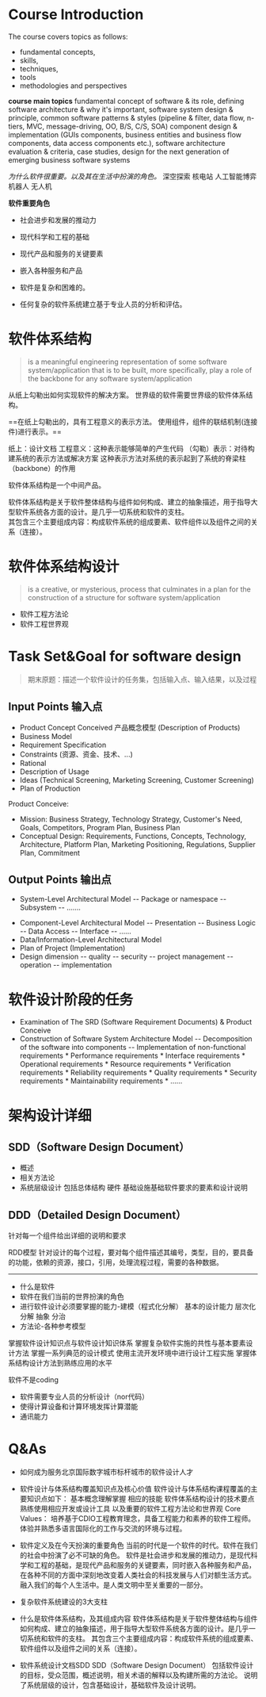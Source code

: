 # Course Introduction
The course covers topics as follows:  
- fundamental concepts,
- skills,
-  techniques,
- tools 
- methodologies and perspectives

**course main topics**
fundamental concept of software & its role, 
defining software architecture & why it's important, 
software system design & principle, 
common software patterns & styles (pipeline & filter, data flow, n-tiers, MVC, message-driving, OO, B/S, C/S, SOA)
component design & implementation (GUIs components, business entities and business flow components, data access components etc.), 
software architecture evaluation & criteria, 
case studies, 
design for the next generation of emerging business software systems

*为什么软件很重要。以及其在生活中扮演的角色。*
深空探索
核电站
人工智能博弈
机器人 无人机

**软件重要角色**
- 社会进步和发展的推动力
- 现代科学和工程的基础
- 现代产品和服务的关键要素
- 嵌入各种服务和产品

- 软件是复杂和困难的。
- 任何复杂的软件系统建立基于专业人员的分析和评估。

# 软件体系结构
> is a meaningful engineering representation of some software system/application that is to be built, more specifically, play a role of the backbone for any software system/application

从纸上勾勒出如何实现软件的解决方案。
世界级的软件需要世界级的软件体系结构。

==在纸上勾勒出的，具有工程意义的表示方法。
使用组件，组件的联结机制(连接件)进行表示。==

纸上：设计文档
工程意义：这种表示能够简单的产生代码
（勾勒）表示：对待构建系统的表示方法或解决方案
这种表示方法对系统的表示起到了系统的脊梁柱（backbone）的作用

软件体系结构是一个中间产品。

软件体系结构是关于软件整体结构与组件如何构成、建立的抽象描述，用于指导大型软件系统各方面的设计。是几乎一切系统和软件的支柱。  
其包含三个主要组成内容：构成软件系统的组成要素、软件组件以及组件之间的关系（连接）。
# 软件体系结构设计
> is a creative, or mysterious, process that culminates in a plan for the construction of a structure for software system/application 
- 软件工程方法论
- 软件工程世界观

# Task Set&Goal for software design
> 期末原题：描述一个软件设计的任务集，包括输入点、输入结果，以及过程

## Input Points 输入点
* Product Concept Conceived 产品概念模型 (Description of Products)
* Business Model
* Requirement Specification 
* Constraints (资源、资金、技术、...)
* Rational 
* Description of Usage
* Ideas (Technical Screening, Marketing Screening, Customer Screening)
* Plan of Production

Product Conceive:  
- Mission: Business Strategy, Technology Strategy, Customer's Need, Goals, Competitors, Program Plan, Business Plan 
- Conceptual Design: Requirements, Functions, Concepts, Technology, Architecture, Platform Plan, Marketing Positioning, Regulations, Supplier Plan, Commitment

## Output Points 输出点
* System-Level Architectural Model
        -- Package or namespace
        -- Subsystem
         -- …….
-  Component-Level Architectural Model
         -- Presentation  -- Business Logic  -- Data Access  -- Interface -- ……
- Data/Information-Level Architectural Model 
- Plan of Project (Implementation)
- Design dimension
        -- quality
        -- security
        -- project management
        -- operation
        -- implementation

# 软件设计阶段的任务
- Examination of The SRD (Software Requirement Documents) & Product Conceive 
- Construction of Software System Architecture Model
       -- Decomposition of the software into components
       -- Implementation of non-functional requirements
             * Performance requirements
             * Interface requirements
             * Operational requirements
             * Resource requirements 
             * Verification requirements
             * Reliability requirements
             * Quality requirements
             * Security requirements
             * Maintainability requirements
             *  ……

# 架构设计详细
## SDD（Software Design Document）
- 概述
- 相关方法论
- 系统层级设计 包括总体结构 硬件 基础设施基础软件要求的要素和设计说明

## DDD（Detailed Design Document）
针对每一个组件给出详细的说明和要求

RDD模型
针对设计的每个过程，要对每个组件描述其编号，类型，目的，要具备的功能，依赖的资源，接口，引用，处理流程过程，需要的各种数据。


---
- 什么是软件
- 软件在我们当前的世界扮演的角色
- 进行软件设计必须要掌握的能力-建模（程式化分解） 基本的设计能力 层次化分解 抽象 分治
- 方法论-各种参考模型


掌握软件设计知识点与软件设计知识体系
掌握复杂软件实施的共性与基本要素设计方法
掌握一系列典范的设计模式
使用主流开发环境中进行设计工程实施
掌握体系结构设计方法到熟练应用的水平


软件不是coding
- 软件需要专业人员的分析设计（nor代码）
- 使得计算设备和计算环境发挥计算潜能
- 通讯能力

# Q&As
- 如何成为服务北京国际数字城市标杆城市的软件设计人才
- 软件设计与体系结构覆盖知识点及核心价值
软件设计与体系结构课程覆盖的主要知识点如下：
基本概念理解掌握
相应的技能
软件体系结构设计的技术要点
熟练使用相应开发或设计工具
以及重要的软件工程方法论和世界观
Core Values：
培养基于CDIO工程教育理念，具备工程能力和素养的软件工程师。
体验并熟悉多语言国际化的工作与交流的环境与过程。

- 软件定义及在今天扮演的重要角色
当前的时代是一个软件的时代。软件在我们的社会中扮演了必不可缺的角色。
软件是社会进步和发展的推动力，是现代科学和工程的基础，是现代产品和服务的关键要素，同时嵌入各种服务和产品，在各种不同的方面中深刻地改变着人类社会的科技发展与人们对额生活方式。融入我们的每个人生活中。是人类文明中至关重要的一部分。


- 复杂软件系统建设的3大支柱
- 什么是软件体系结构，及其组成内容
软件体系结构是关于软件整体结构与组件如何构成、建立的抽象描述，用于指导大型软件系统各方面的设计。是几乎一切系统和软件的支柱。
其包含三个主要组成内容：构成软件系统的组成要素、软件组件以及组件之间的关系（连接）。
- 软件系统设计文档SDD
SDD（Software Design Document）
包括软件设计的目标，受众范围，概述说明，相关术语的解释以及构建所需的方法论。
说明了系统层级的设计，包含基础设计，基础软件及设计说明。
